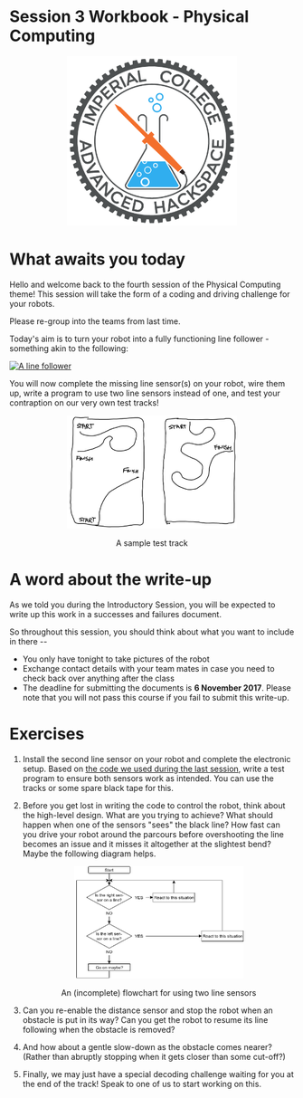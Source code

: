 # Session 3 Workbook - Physical Computing

<p align="center">
    <img src="images/ICAHLOGO.png" alt="ICAHLOGO" width="300">
</p>

# What awaits you today

Hello and welcome back to the fourth session of the Physical Computing theme! This session will take the form of a coding and driving challenge for your robots.

Please re-group into the teams from last time.

Today's aim is to turn your robot into a fully functioning line follower - something akin to the following:

[![A line follower](https://img.youtube.com/vi/fDRwqEJzUHM/0.jpg)](https://www.youtube.com/watch?v=fDRwqEJzUHM)

You will now complete the missing line sensor(s) on your robot, wire them up, write a program to use two line sensors instead of one, and test your contraption on our very own test tracks!

<p align="center">
    <img src="images/parcours.svg" alt="This is how the test track could look like." width="300">
    <figcaption align="center">A sample test track</figcaption>
</p>

# A word about the write-up

As we told you during the Introductory Session, you will be expected to write up this work in a successes and failures document.

So throughout this session, you should think about what you want to include in there --

* You only have tonight to take pictures of the robot
* Exchange contact details with your team mates in case you need to check back over anything after the class
* The deadline for submitting the documents is **6 November 2017**. Please note that you will not pass this course if you fail to submit this write-up.

# Exercises

1. Install the second line sensor on your robot and complete the electronic setup. Based on [the code we used during the last session](https://github.com/till-h/ICAHHorizons_Y2PhysComp/blob/master/session%202/Session%202%20Workbook%20-%20Physical%20Computing.md#exercises), write a test program to ensure both sensors work as intended. You can use the tracks or some spare black tape for this.

1. Before you get lost in writing the code to control the robot, think about the high-level design. What are you trying to achieve? What should happen when one of the sensors "sees" the black line? How fast can you drive your robot around the parcours before overshooting the line becomes an issue and it misses it altogether at the slightest bend? Maybe the following diagram helps.

   <p align="center">
    <img src="images/line_sensor_flowchart.png" alt="Line sensor logic" width="300">
    <figcaption align="center">An (incomplete) flowchart for using two line sensors</figcaption>
   </p>

1. Can you re-enable the distance sensor and stop the robot when an obstacle is put in its way? Can you get the robot to resume its line following when the obstacle is removed?

1. And how about a gentle slow-down as the obstacle comes nearer? (Rather than abruptly stopping when it gets closer than some cut-off?)

1. Finally, we may just have a special decoding challenge waiting for you at the end of the track! Speak to one of us to start working on this.